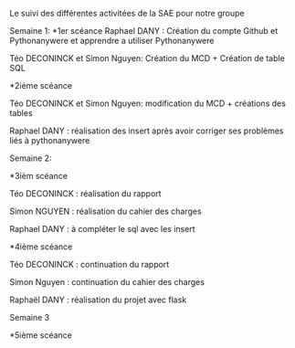Le suivi des différentes activitées de la SAE pour notre groupe

Semaine 1: 
*1er scéance
Raphael DANY   : Création du compte Github et Pythonanywere et apprendre a utiliser Pythonanywere 

Téo DECONINCK et Simon Nguyen: Création du MCD  + Création de table SQL 


*2ième scéance 
 
Téo DECONINCK et Simon Nguyen: modification du MCD + créations des tables 

Raphael DANY : réalisation des insert après avoir corriger ses problèmes liés à pythonanywere

 
Semaine 2:
 
 *3ièm scéance 
 
 Téo DECONINCK  : réalisation du rapport 
 
 Simon NGUYEN  : réalisation du cahier des charges 
 
 Raphael DANY  : à compléter le sql avec les insert 
  
 *4ième scéance
 
 Téo DECONINCK : continuation du rapport 
 
 Simon Nguyen : continuation du cahier des charges 
 
 Raphaël DANY : réalisation du projet avec flask 
 
Semaine 3

 *5ième scéance 
 
 
  
 
 
 
